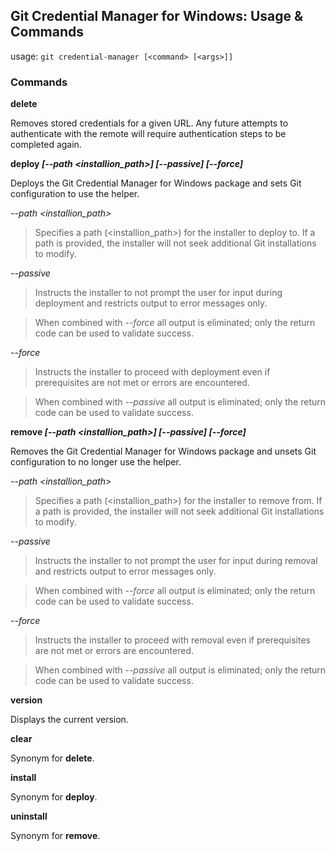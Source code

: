 ## Git Credential Manager for Windows: Usage & Commands

usage: `git credential-manager [<command> [<args>]]`


### Commands


 **delete**

 Removes stored credentials for a given URL. Any future attempts to authenticate with the remote will require authentication steps to be completed again.


 **deploy _[--path \<installion_path\>] [--passive] [--force]_**

 Deploys the Git Credential Manager for Windows package and sets Git configuration to use the helper.


   *--path \<installion_path\>*

   > Specifies a path (\<installion_path\>) for the installer to deploy to. If a path is provided, the installer will not seek additional Git installations to modify.


   *--passive*

   > Instructs the installer to not prompt the user for input during deployment and restricts output to error messages only.

   > When combined with *--force* all output is eliminated; only the return code can be used to validate success.


   *--force*

   > Instructs the installer to proceed with deployment even if prerequisites are not met or errors are encountered.

   > When combined with *--passive* all output is eliminated; only the return code can be used to validate success.


 **remove _[--path \<installion_path\>] [--passive] [--force]_**

 Removes the Git Credential Manager for Windows package and unsets Git configuration to no longer use the helper.


   *--path \<installion_path\>*

   > Specifies a path (\<installion_path\>) for the installer to remove from. If a path is provided, the installer will not seek additional Git installations to modify.


   *--passive*

   > Instructs the installer to not prompt the user for input during removal and restricts output to error messages only.

   > When combined with *--force* all output is eliminated; only the return code can be used to validate success.


   *--force*

   > Instructs the installer to proceed with removal even if prerequisites are not met or errors are encountered.

   > When combined with *--passive* all output is eliminated; only the return code can be used to validate success.


 **version**

 Displays the current version.


 **clear**

 Synonym for **delete**.


 **install**

 Synonym for **deploy**.


 **uninstall**

 Synonym for **remove**.